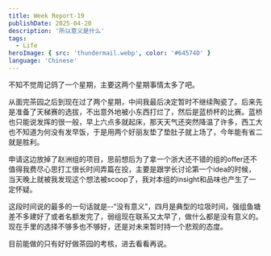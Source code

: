 ```yaml
---
title: Week Report-19
publishDate: 2025-04-20
description: '所以意义是什么'
tags:
  - Life
heroImage: { src: 'thundermail.webp', color: '#64574D' }
language: 'Chinese'
---
```


不知不觉周记鸽了一个星期，主要这两个星期事情太多了吧。

从面完茶园之后到现在过了两个星期，中间我最后决定暂时不继续陶瓷了。后来先是准备了天梯赛的选拔，不出意外地被小东西打烂了，然后是蓝桥杯的比赛。蓝桥也只能说发挥的很一般，早上六点多就起床，那天天气还突然降温了许多，西工大也不知道为何没有发早饭，于是用两个好丽友垫了垫肚子就上场了，今年能有省二就是胜利。

申请这边放掉了赵洲组的项目，思前想后为了拿一个浙大还不错的组的offer还不值得我费尽心思打工很长时间弄篇在投，主要是跟学长讨论第一个idea的时候，当天晚上就被我发现这个想法被scoop了，我对本组的insight和品味也产生了一定怀疑。

这段时间说的最多的一句话就是--“没有意义”，四月是典型的垃圾时间，强组鱼塘差不多建好了或者名额发完了，弱组现在联系又太早了，做什么都是没有意义的。现在手里的选择不够多也不够好，还是对未来暂时持一个悲观的态度。

目前能做的只有好好做茶园的考核，进去看看再说。


